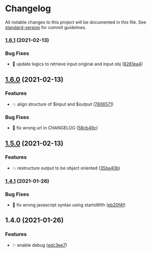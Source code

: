 # Changelog

All notable changes to this project will be documented in this file. See [standard-version](https://github.com/conventional-changelog/standard-version) for commit guidelines.

### [1.6.1](https://github.com/kevinxin90/api-respone-transform.js/compare/v1.6.0...v1.6.1) (2021-02-13)


### Bug Fixes

* :bug: update logics to retrieve input original and input obj ([8281ea4](https://github.com/kevinxin90/api-respone-transform.js/commit/8281ea4b400a12f0ca1d34043b2b8ac023d31c32))

## [1.6.0](https://github.com/kevinxin90/api-respone-transform.js/compare/v1.5.0...v1.6.0) (2021-02-13)


### Features

* :boom: align structure of $input and $output ([7806571](https://github.com/kevinxin90/api-respone-transform.js/commit/7806571d86e42ecb296d20d547e316f3519660a6))


### Bug Fixes

* :bug: fix wrong url in CHANGELOG ([58cb49c](https://github.com/kevinxin90/api-respone-transform.js/commit/58cb49c8fc3702c2aa7f450f91355b1a0f2bae96))

## [1.5.0](https://github.com/kevinxin90/api-respone-transform.js/compare/v1.4.1...v1.5.0) (2021-02-13)


### Features

* :boom: restructure output to be object oriented ([35ba40b](https://github.com/kevinxin90/api-respone-transform.js/commits/35ba40bc03191dad3aae159a010177f9fc3bd7f6))

### [1.4.1](https://github.com/kevinxin90/api-respone-transform.js/compare/v1.4.0...v1.4.1) (2021-01-26)


### Bug Fixes

* :bug: fix wrong javascript syntax using startsWith ([eb20f4f](https://github.com/kevinxin90/api-respone-transform.js/commits/eb20f4f8e1526f3fcc096d74d508cf1cb6ef49ee))

## 1.4.0 (2021-01-26)


### Features

* :sparkles: enable debug ([edc3ee7](https://github.com/kevinxin90/api-respone-transform.js/commits/edc3ee7f7787c0f25ae89c954cc5308693ef2e53))
